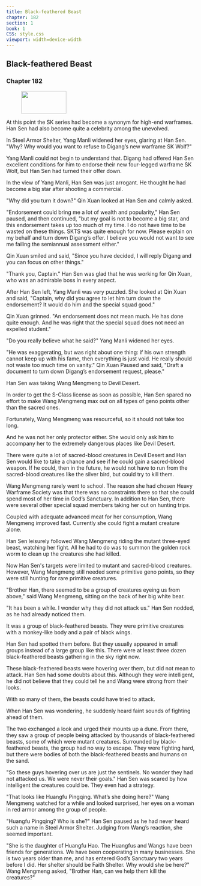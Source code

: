 ```yaml
---
title: Black-feathered Beast
chapter: 182
section: 1
book: 1
CSS: style.css
viewport: width=device-width
---
```


## Black-feathered Beast

### Chapter 182

<figure>
	<img src="../Images/gem.gif" alt="" id="gem" width="120" height="60" />
</figure>

At this point the SK series had become a synonym for high-end warframes. Han Sen had also become quite a celebrity among the unevolved.

In Steel Armor Shelter, Yang Manli widened her eyes, glaring at Han Sen. "Why? Why would you want to refuse to Digang’s new warframe SK Wolf?"

Yang Manli could not begin to understand that. Digang had offered Han Sen excellent conditions for him to endorse their new four-legged warframe SK Wolf, but Han Sen had turned their offer down.

In the view of Yang Manli, Han Sen was just arrogant. He thought he had become a big star after shooting a commercial.

"Why did you turn it down?" Qin Xuan looked at Han Sen and calmly asked.

"Endorsement could bring me a lot of wealth and popularity," Han Sen paused, and then continued, "but my goal is not to become a big star, and this endorsement takes up too much of my time. I do not have time to be wasted on these things. SKTS was quite enough for now. Please explain on my behalf and turn down Digang’s offer. I believe you would not want to see me failing the semiannual assessment either."

Qin Xuan smiled and said, "Since you have decided, I will reply Digang and you can focus on other things."

"Thank you, Captain." Han Sen was glad that he was working for Qin Xuan, who was an admirable boss in every aspect.

After Han Sen left, Yang Manli was very puzzled. She looked at Qin Xuan and said, "Captain, why did you agree to let him turn down the endorsement? It would do him and the special squad good."

Qin Xuan grinned. "An endorsement does not mean much. He has done quite enough. And he was right that the special squad does not need an expelled student."

"Do you really believe what he said?" Yang Manli widened her eyes.

"He was exaggerating, but was right about one thing: if his own strength cannot keep up with his fame, then everything is just void. He really should not waste too much time on vanity." Qin Xuan Paused and said, "Draft a document to turn down Digang’s endorsement request, please."

Han Sen was taking Wang Mengmeng to Devil Desert.

In order to get the S-Class license as soon as possible, Han Sen spared no effort to make Wang Mengmeng max out on all types of geno points other than the sacred ones.

Fortunately, Wang Mengmeng was resourceful, so it should not take too long.

And he was not her only protector either. She would only ask him to accompany her to the extremely dangerous places like Devil Desert.

There were quite a lot of sacred-blood creatures in Devil Desert and Han Sen would like to take a chance and see if he could gain a sacred-blood weapon. If he could, then in the future, he would not have to run from the sacred-blood creatures like the silver bird, but could try to kill them.

Wang Mengmeng rarely went to school. The reason she had chosen Heavy Warframe Society was that there was no constraints there so that she could spend most of her time in God’s Sanctuary. In addition to Han Sen, there were several other special squad members taking her out on hunting trips.

Coupled with adequate advanced meat for her consumption, Wang Mengmeng improved fast. Currently she could fight a mutant creature alone.

Han Sen leisurely followed Wang Mengmeng riding the mutant three-eyed beast, watching her fight. All he had to do was to summon the golden rock worm to clean up the creatures she had killed.

Now Han Sen's targets were limited to mutant and sacred-blood creatures. However, Wang Mengmeng still needed some primitive geno points, so they were still hunting for rare primitive creatures.

"Brother Han, there seemed to be a group of creatures eyeing us from above," said Wang Mengmeng, sitting on the back of her big white bear.

"It has been a while. I wonder why they did not attack us." Han Sen nodded, as he had already noticed them.

It was a group of black-feathered beasts. They were primitive creatures with a monkey-like body and a pair of black wings.

Han Sen had spotted them before. But they usually appeared in small groups instead of a large group like this. There were at least three dozen black-feathered beasts gathering in the sky right now.

These black-feathered beasts were hovering over them, but did not mean to attack. Han Sen had some doubts about this. Although they were intelligent, he did not believe that they could tell he and Wang were strong from their looks.

With so many of them, the beasts could have tried to attack.

When Han Sen was wondering, he suddenly heard faint sounds of fighting ahead of them.

The two exchanged a look and urged their mounts up a dune. From there, they saw a group of people being attacked by thousands of black-feathered beasts, some of which were mutant creatures. Surrounded by black-feathered beasts, the group had no way to escape. They were fighting hard, but there were bodies of both the black-feathered beasts and humans on the sand.

"So these guys hovering over us are just the sentinels. No wonder they had not attacked us. We were never their goals." Han Sen was scared by how intelligent the creatures could be. They even had a strategy.

"That looks like Huangfu Pingqing. What’s she doing here?" Wang Mengmeng watched for a while and looked surprised, her eyes on a woman in red armor among the group of people.

"Huangfu Pingqing? Who is she?" Han Sen paused as he had never heard such a name in Steel Armor Shelter. Judging from Wang’s reaction, she seemed important.

"She is the daughter of Huangfu Hao. The Huangfus and Wangs have been friends for generations. We have been cooperating in many businesses. She is two years older than me, and has entered God’s Sanctuary two years before I did. Her shelter should be Faith Shelter. Why would she be here?" Wang Mengmeng asked, "Brother Han, can we help them kill the creatures?"